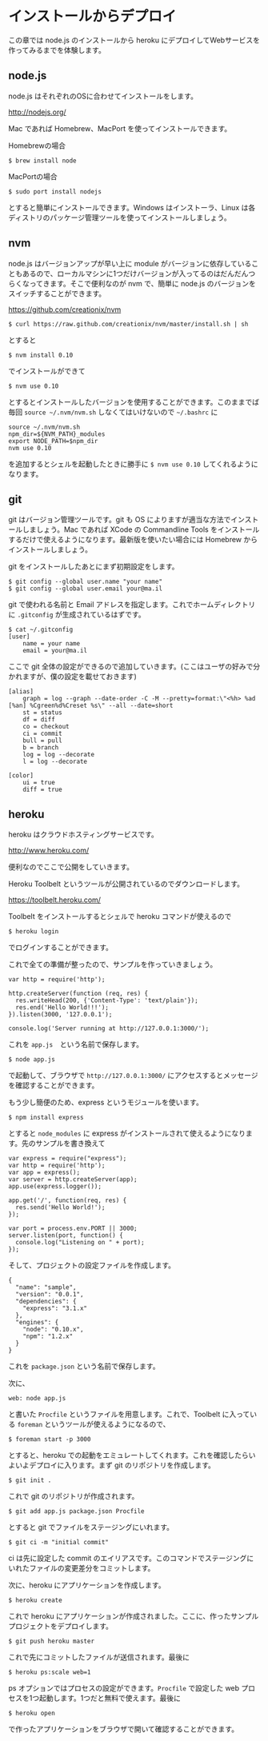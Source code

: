 # インストールからデプロイ

この章では node.js のインストールから heroku にデプロイしてWebサービスを作ってみるまでを体験します。

## node.js

node.js はそれぞれのOSに合わせてインストールをします。

http://nodejs.org/

Mac であれば Homebrew、MacPort を使ってインストールできます。

Homebrewの場合

```
$ brew install node
```

MacPortの場合

```
$ sudo port install nodejs
```

とすると簡単にインストールできます。Windows はインストーラ、Linux は各ディストリのパッケージ管理ツールを使ってインストールしましょう。

## nvm

node.js はバージョンアップが早い上に module がバージョンに依存していることもあるので、ローカルマシンに1つだけバージョンが入ってるのはだんだんつらくなってきます。そこで便利なのが nvm で、簡単に node.js のバージョンをスイッチすることができます。

https://github.com/creationix/nvm

```
$ curl https://raw.github.com/creationix/nvm/master/install.sh | sh
```

とすると

```
$ nvm install 0.10
```

でインストールができて

```
$ nvm use 0.10
```

とするとインストールしたバージョンを使用することができます。このままでば毎回 ```source ~/.nvm/nvm.sh``` しなくてはいけないので ```~/.bashrc``` に


```
source ~/.nvm/nvm.sh
npm_dir=${NVM_PATH}_modules
export NODE_PATH=$npm_dir
nvm use 0.10
```

を追加するとシェルを起動したときに勝手に ```$ nvm use 0.10``` してくれるようになります。

## git

git はバージョン管理ツールです。git も OS によりますが適当な方法でインストールしましょう。Mac であれば XCode の Commandline Tools をインストールするだけで使えるようになります。最新版を使いたい場合には Homebrew からインストールしましょう。

git をインストールしたあとにまず初期設定をします。

```
$ git config --global user.name "your name"
$ git config --global user.email your@ma.il
```

git で使われる名前と Email アドレスを指定します。これでホームディレクトリに ```.gitconfig``` が生成されているはずです。

```
$ cat ~/.gitconfig
[user]
    name = your name
    email = your@ma.il
```

ここで git 全体の設定ができるので追加していきます。(ここはユーザの好みで分かれますが、僕の設定を載せておきます)

```
[alias]
    graph = log --graph --date-order -C -M --pretty=format:\"<%h> %ad [%an] %Cgreen%d%Creset %s\" --all --date=short
    st = status
    df = diff
    co = checkout
    ci = commit
    bull = pull
    b = branch
    log = log --decorate
    l = log --decorate
    
[color]
    ui = true
    diff = true
```

## heroku

heroku はクラウドホスティングサービスです。

http://www.heroku.com/

便利なのでここで公開をしていきます。

Heroku Toolbelt というツールが公開されているのでダウンロードします。

https://toolbelt.heroku.com/

Toolbelt をインストールするとシェルで heroku コマンドが使えるので

```
$ heroku login
```

でログインすることができます。

これで全ての準備が整ったので、サンプルを作っていきましょう。

```
var http = require('http');

http.createServer(function (req, res) {
  res.writeHead(200, {'Content-Type': 'text/plain'});
  res.end('Hello World!!!');
}).listen(3000, '127.0.0.1');

console.log('Server running at http://127.0.0.1:3000/');
```

これを ```app.js```　という名前で保存します。

```
$ node app.js
```

で起動して、ブラウザで ```http://127.0.0.1:3000/``` にアクセスするとメッセージを確認することができます。

もう少し簡便のため、express というモジュールを使います。

```
$ npm install express
```

とすると ```node_modules``` に express がインストールされて使えるようになります。先のサンプルを書き換えて

```
var express = require("express");
var http = require('http');
var app = express();
var server = http.createServer(app);
app.use(express.logger());

app.get('/', function(req, res) {
  res.send('Hello World!');
});

var port = process.env.PORT || 3000;
server.listen(port, function() {
  console.log("Listening on " + port);
});
```

そして、プロジェクトの設定ファイルを作成します。

```
{
  "name": "sample",
  "version": "0.0.1",
  "dependencies": {
    "express": "3.1.x"
  },
  "engines": {
    "node": "0.10.x",
    "npm": "1.2.x"
  }
}
```

これを ```package.json``` という名前で保存します。

次に、

```
web: node app.js
```

と書いた ```Procfile``` というファイルを用意します。これで、Toolbelt に入っている ```foreman``` というツールが使えるようになるので、

```
$ foreman start -p 3000
```

とすると、heroku での起動をエミュレートしてくれます。これを確認したらいよいよデプロイに入ります。まず git のリポジトリを作成します。

```
$ git init .
```

これで git のリポジトリが作成されます。

```
$ git add app.js package.json Procfile
```

とすると git でファイルをステージングにいれます。

```
$ git ci -m "initial commit"
```

ci は先に設定した commit のエイリアスです。このコマンドでステージングにいれたファイルの変更差分をコミットします。

次に、heroku にアプリケーションを作成します。

```
$ heroku create
```

これで heroku にアプリケーションが作成されました。ここに、作ったサンプルプロジェクトをデプロイします。

```
$ git push heroku master
```

これで先にコミットしたファイルが送信されます。最後に

```
$ heroku ps:scale web=1
```

ps オプションではプロセスの設定ができます。```Procfile``` で設定した web プロセスを1つ起動します。1つだと無料で使えます。最後に

```
$ heroku open
```

で作ったアプリケーションをブラウザで開いて確認することができます。
